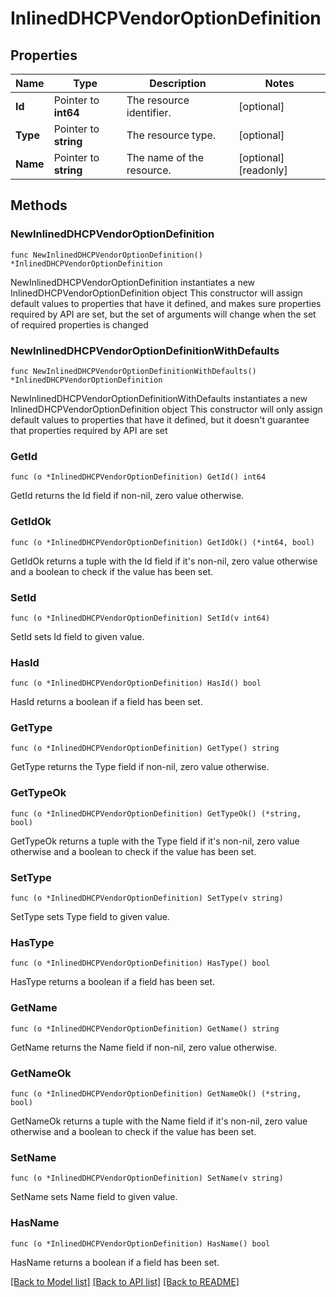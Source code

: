 # InlinedDHCPVendorOptionDefinition

## Properties

Name | Type | Description | Notes
------------ | ------------- | ------------- | -------------
**Id** | Pointer to **int64** | The resource identifier. | [optional] 
**Type** | Pointer to **string** | The resource type. | [optional] 
**Name** | Pointer to **string** | The name of the resource. | [optional] [readonly] 

## Methods

### NewInlinedDHCPVendorOptionDefinition

`func NewInlinedDHCPVendorOptionDefinition() *InlinedDHCPVendorOptionDefinition`

NewInlinedDHCPVendorOptionDefinition instantiates a new InlinedDHCPVendorOptionDefinition object
This constructor will assign default values to properties that have it defined,
and makes sure properties required by API are set, but the set of arguments
will change when the set of required properties is changed

### NewInlinedDHCPVendorOptionDefinitionWithDefaults

`func NewInlinedDHCPVendorOptionDefinitionWithDefaults() *InlinedDHCPVendorOptionDefinition`

NewInlinedDHCPVendorOptionDefinitionWithDefaults instantiates a new InlinedDHCPVendorOptionDefinition object
This constructor will only assign default values to properties that have it defined,
but it doesn't guarantee that properties required by API are set

### GetId

`func (o *InlinedDHCPVendorOptionDefinition) GetId() int64`

GetId returns the Id field if non-nil, zero value otherwise.

### GetIdOk

`func (o *InlinedDHCPVendorOptionDefinition) GetIdOk() (*int64, bool)`

GetIdOk returns a tuple with the Id field if it's non-nil, zero value otherwise
and a boolean to check if the value has been set.

### SetId

`func (o *InlinedDHCPVendorOptionDefinition) SetId(v int64)`

SetId sets Id field to given value.

### HasId

`func (o *InlinedDHCPVendorOptionDefinition) HasId() bool`

HasId returns a boolean if a field has been set.

### GetType

`func (o *InlinedDHCPVendorOptionDefinition) GetType() string`

GetType returns the Type field if non-nil, zero value otherwise.

### GetTypeOk

`func (o *InlinedDHCPVendorOptionDefinition) GetTypeOk() (*string, bool)`

GetTypeOk returns a tuple with the Type field if it's non-nil, zero value otherwise
and a boolean to check if the value has been set.

### SetType

`func (o *InlinedDHCPVendorOptionDefinition) SetType(v string)`

SetType sets Type field to given value.

### HasType

`func (o *InlinedDHCPVendorOptionDefinition) HasType() bool`

HasType returns a boolean if a field has been set.

### GetName

`func (o *InlinedDHCPVendorOptionDefinition) GetName() string`

GetName returns the Name field if non-nil, zero value otherwise.

### GetNameOk

`func (o *InlinedDHCPVendorOptionDefinition) GetNameOk() (*string, bool)`

GetNameOk returns a tuple with the Name field if it's non-nil, zero value otherwise
and a boolean to check if the value has been set.

### SetName

`func (o *InlinedDHCPVendorOptionDefinition) SetName(v string)`

SetName sets Name field to given value.

### HasName

`func (o *InlinedDHCPVendorOptionDefinition) HasName() bool`

HasName returns a boolean if a field has been set.


[[Back to Model list]](../README.md#documentation-for-models) [[Back to API list]](../README.md#documentation-for-api-endpoints) [[Back to README]](../README.md)



